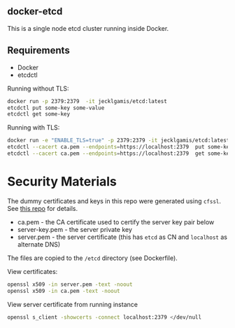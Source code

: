 ## docker-etcd

This is a single node etcd cluster running inside Docker.

## Requirements

* Docker
* etcdctl

Running without TLS:

```bash
docker run -p 2379:2379  -it jecklgamis/etcd:latest
etcdctl put some-key some-value
etcdctl get some-key
```

Running with TLS:

```bash
docker run -e "ENABLE_TLS=true" -p 2379:2379 -it jecklgamis/etcd:latest
etcdctl --cacert ca.pem --endpoints=https://localhost:2379  put some-key some-value
etcdctl --cacert ca.pem --endpoints=https://localhost:2379  get some-key
```

# Security Materials

The dummy certificates and keys in this repo were generated using `cfssl`.
See [this repo](https://github.com/coreos/docs/blob/master/os/generate-self-signed-certificates.md)
for details.

* ca.pem - the CA certificate used to certify the server key pair below
* server-key.pem - the server private key
* server.pem - the server certificate (this has `etcd` as CN and `localhost` as alternate DNS)

The files are copied to the `/etcd` directory (see Dockerfile).

View certificates:

```bash
openssl x509 -in server.pem -text -noout
openssl x509 -in ca.pem -text -noout
```

View server certificate from running instance

```bash
openssl s_client -showcerts -connect localhost:2379 </dev/null
```